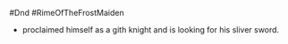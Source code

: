 #Dnd #RimeOfTheFrostMaiden
- proclaimed himself as a gith knight and is looking for his sliver sword.